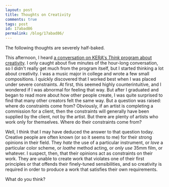 ```yaml
---
layout: post
title: Thoughts on Creativity
comments: true
tags: post
id: 17abad86
permalink: /blog/17abad86/
---
```


The following thoughts are severely half-baked.

This afternoon, I heard [a conversation on KERA's _Think_ program about creativity](http://www.kera.org/2016/01/04/taking-a-page-from-true-creatives/). I only caught about five minutes of the hour-long conversation, so I didn't really get much from the program itself, but I started thinking a lot about creativity. I was a music major in college and wrote a few small compositions. I quickly discovered that I worked best when I was placed under severe constraints. At first, this seemed highly counterintuitive, and I wondered if I was abnormal for feeling that way. But after I graduated and began to read more about how other people create, I was quite surprised to find that many other creators felt the same way. But a question was raised: where do constraints come from? Obviously, if an artist is completing a commission for a client, then the constraints will generally have been supplied by the client, not by the artist. But there are plenty of artists who work only for themselves. Where do their constraints come from? 

Well, I think that I may have deduced the answer to that question today. Creative people are often known (or so it seems to me) for their strong opinions in their field. They _hate_ the use of a particular instrument, or _love_ a particular color scheme, or _loathe_ method acting, or _only use_ 35mm film, or whatever. I suspect, then, that their opinions act as constraints on their work. They are unable to create work that violates one of their first principles or that offends their finely-tuned sensibilities, and so creativity is required in order to produce a work that satisfies their own requirements.

What do you think?
